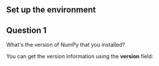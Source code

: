 ## Set up the environment

## Question 1

What's the version of NumPy that you installed?

You can get the version information using the __version__ field: